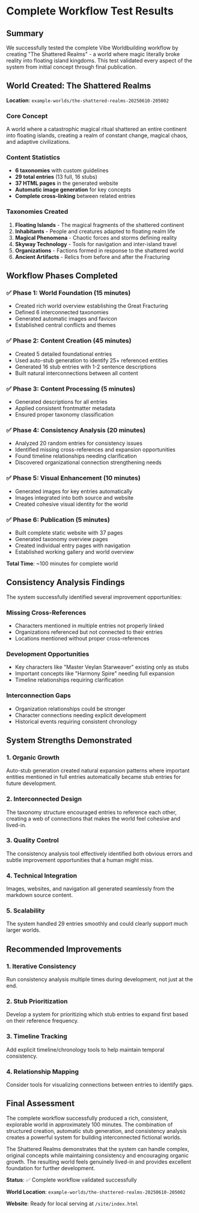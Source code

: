 # Complete Workflow Test Results

## Summary

We successfully tested the complete Vibe Worldbuilding workflow by creating "The Shattered Realms" - a world where magic literally broke reality into floating island kingdoms. This test validated every aspect of the system from initial concept through final publication.

## World Created: The Shattered Realms

**Location**: `example-worlds/the-shattered-realms-20250610-205002`

### Core Concept
A world where a catastrophic magical ritual shattered an entire continent into floating islands, creating a realm of constant change, magical chaos, and adaptive civilizations.

### Content Statistics
- **6 taxonomies** with custom guidelines
- **29 total entries** (13 full, 16 stubs)
- **37 HTML pages** in the generated website
- **Automatic image generation** for key concepts
- **Complete cross-linking** between related entries

### Taxonomies Created
1. **Floating Islands** - The magical fragments of the shattered continent
2. **Inhabitants** - People and creatures adapted to floating realm life
3. **Magical Phenomena** - Chaotic forces and storms defining reality
4. **Skyway Technology** - Tools for navigation and inter-island travel
5. **Organizations** - Factions formed in response to the shattered world
6. **Ancient Artifacts** - Relics from before and after the Fracturing

## Workflow Phases Completed

### ✅ Phase 1: World Foundation (15 minutes)
- Created rich world overview establishing the Great Fracturing
- Defined 6 interconnected taxonomies
- Generated automatic images and favicon
- Established central conflicts and themes

### ✅ Phase 2: Content Creation (45 minutes)
- Created 5 detailed foundational entries
- Used auto-stub generation to identify 25+ referenced entities
- Generated 16 stub entries with 1-2 sentence descriptions
- Built natural interconnections between all content

### ✅ Phase 3: Content Processing (5 minutes)
- Generated descriptions for all entries
- Applied consistent frontmatter metadata
- Ensured proper taxonomy classification

### ✅ Phase 4: Consistency Analysis (20 minutes)
- Analyzed 20 random entries for consistency issues
- Identified missing cross-references and expansion opportunities
- Found timeline relationships needing clarification
- Discovered organizational connection strengthening needs

### ✅ Phase 5: Visual Enhancement (10 minutes)
- Generated images for key entries automatically
- Images integrated into both source and website
- Created cohesive visual identity for the world

### ✅ Phase 6: Publication (5 minutes)
- Built complete static website with 37 pages
- Generated taxonomy overview pages
- Created individual entry pages with navigation
- Established working gallery and world overview

**Total Time**: ~100 minutes for complete world

## Consistency Analysis Findings

The system successfully identified several improvement opportunities:

### Missing Cross-References
- Characters mentioned in multiple entries not properly linked
- Organizations referenced but not connected to their entries
- Locations mentioned without proper cross-references

### Development Opportunities
- Key characters like "Master Veylan Starweaver" existing only as stubs
- Important concepts like "Harmony Spire" needing full expansion
- Timeline relationships requiring clarification

### Interconnection Gaps
- Organization relationships could be stronger
- Character connections needing explicit development
- Historical events requiring consistent chronology

## System Strengths Demonstrated

### 1. Organic Growth
Auto-stub generation created natural expansion patterns where important entities mentioned in full entries automatically became stub entries for future development.

### 2. Interconnected Design
The taxonomy structure encouraged entries to reference each other, creating a web of connections that makes the world feel cohesive and lived-in.

### 3. Quality Control
The consistency analysis tool effectively identified both obvious errors and subtle improvement opportunities that a human might miss.

### 4. Technical Integration
Images, websites, and navigation all generated seamlessly from the markdown source content.

### 5. Scalability
The system handled 29 entries smoothly and could clearly support much larger worlds.

## Recommended Improvements

### 1. Iterative Consistency
Run consistency analysis multiple times during development, not just at the end.

### 2. Stub Prioritization
Develop a system for prioritizing which stub entries to expand first based on their reference frequency.

### 3. Timeline Tracking
Add explicit timeline/chronology tools to help maintain temporal consistency.

### 4. Relationship Mapping
Consider tools for visualizing connections between entries to identify gaps.

## Final Assessment

The complete workflow successfully produced a rich, consistent, explorable world in approximately 100 minutes. The combination of structured creation, automatic stub generation, and consistency analysis creates a powerful system for building interconnected fictional worlds.

The Shattered Realms demonstrates that the system can handle complex, original concepts while maintaining consistency and encouraging organic growth. The resulting world feels genuinely lived-in and provides excellent foundation for further development.

**Status**: ✅ Complete workflow validated successfully

**World Location**: `example-worlds/the-shattered-realms-20250610-205002`

**Website**: Ready for local serving at `/site/index.html`